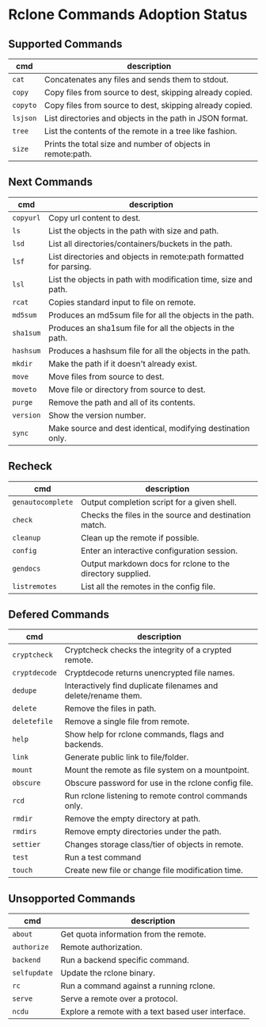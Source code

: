 # Rclone Commands Adoption Status

## Supported Commands

cmd      | description
---------|------------------------------------------------------------
`cat`    | Concatenates any files and sends them to stdout.
`copy`   | Copy files from source to dest, skipping already copied.
`copyto` | Copy files from source to dest, skipping already copied.
`lsjson` | List directories and objects in the path in JSON format.
`tree`   | List the contents of the remote in a tree like fashion.
`size`   | Prints the total size and number of objects in remote:path.

## Next Commands

cmd       | description
----------|-------------------------------------------------------------------
`copyurl` | Copy url content to dest.
`ls`      | List the objects in the path with size and path.
`lsd`     | List all directories/containers/buckets in the path.
`lsf`     | List directories and objects in remote:path formatted for parsing.
`lsl`     | List the objects in path with modification time, size and path.
`rcat`    | Copies standard input to file on remote.
`md5sum`  | Produces an md5sum file for all the objects in the path.
`sha1sum` | Produces an sha1sum file for all the objects in the path.
`hashsum` | Produces a hashsum file for all the objects in the path.
`mkdir`   | Make the path if it doesn't already exist.
`move`    | Move files from source to dest.
`moveto`  | Move file or directory from source to dest.
`purge`   | Remove the path and all of its contents.
`version` | Show the version number.
`sync`    | Make source and dest identical, modifying destination only.

## Recheck

cmd               | description
------------------|-----------------------------------------------------------
`genautocomplete` | Output completion script for a given shell.
`check`           | Checks the files in the source and destination match.
`cleanup`         | Clean up the remote if possible.
`config`          | Enter an interactive configuration session.
`gendocs`         | Output markdown docs for rclone to the directory supplied.
`listremotes`     | List all the remotes in the config file.

## Defered Commands

cmd           | description
--------------|---------------------------------------------------------------
`cryptcheck`  | Cryptcheck checks the integrity of a crypted remote.
`cryptdecode` | Cryptdecode returns unencrypted file names.
`dedupe`      | Interactively find duplicate filenames and delete/rename them.
`delete`      | Remove the files in path.
`deletefile`  | Remove a single file from remote.
`help`        | Show help for rclone commands, flags and backends.
`link`        | Generate public link to file/folder.
`mount`       | Mount the remote as file system on a mountpoint.
`obscure`     | Obscure password for use in the rclone config file.
`rcd`         | Run rclone listening to remote control commands only.
`rmdir`       | Remove the empty directory at path.
`rmdirs`      | Remove empty directories under the path.
`settier`     | Changes storage class/tier of objects in remote.
`test`        | Run a test command
`touch`       | Create new file or change file modification time.

## Unsopported Commands

cmd          | description
-------------|---------------------------------------------------
`about`      | Get quota information from the remote.
`authorize`  | Remote authorization.
`backend`    | Run a backend specific command.
`selfupdate` | Update the rclone binary.
`rc`         | Run a command against a running rclone.
`serve`      | Serve a remote over a protocol.
`ncdu`       | Explore a remote with a text based user interface.
